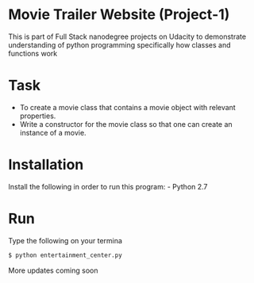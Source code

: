 # Movie Trailer Website (Project-1)

This is part of Full Stack nanodegree projects on Udacity to demonstrate understanding of python programming specifically how classes and functions work

# Task

  - To create a movie class that contains a movie object with relevant properties.
  - Write a constructor for the movie class so that one can create an instance of a movie.
 
# Installation

Install the following in order to run this program:
        - Python 2.7
# Run
Type the following on your termina
```sh
$ python entertainment_center.py
```

More updates coming soon